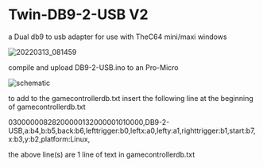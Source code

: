 # Twin-DB9-2-USB V2
a Dual db9 to usb adapter for use with TheC64 mini/maxi windows

![20220313_081459](https://user-images.githubusercontent.com/19254619/158051422-097b6ce6-38e3-4139-a87c-73822b325872.png)

compile and upload DB9-2-USB.ino to an Pro-Micro

![schematic](https://user-images.githubusercontent.com/19254619/158052366-19a4ea35-cc3a-40ce-b49b-30a39137252d.png)


to add to the gamecontrollerdb.txt insert the following line at the beginning of gamecontrollerdb.txt

03000000828200000132000001010000,DB9-2-USB,a:b4,b:b5,back:b6,lefttrigger:b0,leftx:a0,lefty:a1,righttrigger:b1,start:b7,x:b3,y:b2,platform:Linux,

the above line(s) are 1 line of text in gamecontrollerdb.txt





